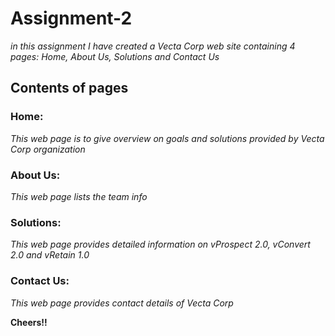 # Assignment-2
 
_in this assignment I have created a Vecta Corp web site containing 4 pages: Home, About Us, Solutions and Contact Us_

## Contents of pages

### Home:
_This web page is to give overview on goals and solutions provided by Vecta Corp organization_

### About Us:
_This web page lists the team info_

### Solutions:
_This web page provides detailed information on vProspect 2.0, vConvert 2.0 and vRetain 1.0_

### Contact Us:
_This web page provides contact details of Vecta Corp_

**Cheers!!**
